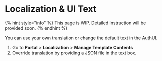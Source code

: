 # Localization & UI Text

{% hint style="info" %}
This page is WIP. Detailed instruction will be provided soon.
{% endhint %}

You can use your own translation or change the default text in the AuthUI.

1. Go to **Portal** > **Localization** > **Manage Template Contents**
2. Override translation by providing a JSON file in the text box.
